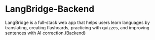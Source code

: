 # LangBridge-Backend
LangBridge is a full-stack web app that helps users learn languages by translating, creating flashcards, practicing with quizzes, and improving sentences with AI correction.(Backend)
